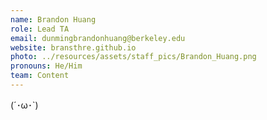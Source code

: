 ```yaml
---
name: Brandon Huang
role: Lead TA
email: dunmingbrandonhuang@berkeley.edu
website: bransthre.github.io
photo: ../resources/assets/staff_pics/Brandon_Huang.png
pronouns: He/Him
team: Content
---
```

(´･ω･`)
